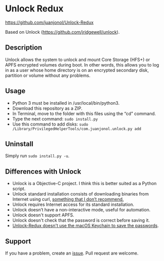 # Unlock Redux

https://github.com/juanjonol/Unlock-Redux

Based on Unlock (https://github.com/jridgewell/unlock).

## Description

Unlock allows the system to unlock and mount Core Storage (HFS+) or APFS encrypted volumes during boot. In other words, this allows you to log in as a user whose home directory is on an encrypted secondary disk, partition or volume without any problems.

## Usage

- Python 3 must be installed in /usr/local/bin/python3.
- Download this repository as a ZIP.
- In Terminal, move to the folder with this files using the “cd” command.
- Type the next command:
	`sudo install.py`
- Use this command to add disks:
	`sudo /Library/PrivilegedHelperTools/com.juanjonol.unlock.py add`

## Uninstall

Simply run `sudo install.py -u`.

## Differences with Unlock

- Unlock is a Objective-C project. I think this is better suited as a Python script.
- Unlock standard installation consists of downloading binaries from Internet using curl, [something that I don’t recommend.][1]
- Unlock requires Internet access for its standard installation.
- Unlock doesn’t have a non-interactive mode, useful for automation.
- Unlock doesn't support APFS.
- Unlock doesn't check that the password is correct before saving it.
- [Unlock-Redux doesn't use the macOS Keychain to save the passwords][3].

## Support

If you have a problem, create an [issue][2]. Pull request are welcome.

[1]:	http://curlpipesh.tumblr.com
[2]:	https://github.com/juanjonol/Unlock-Redux/issues
[3]:	https://github.com/juanjonol/Unlock-Redux/issues/8